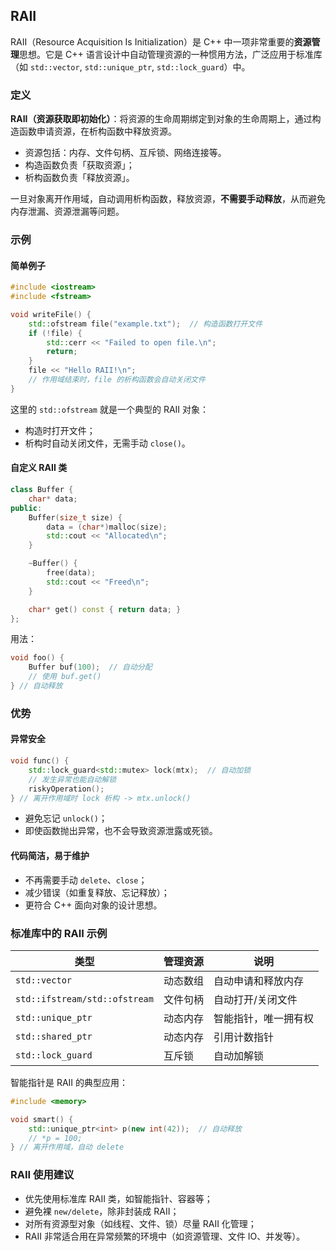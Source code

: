 ## RAII

RAII（Resource Acquisition Is Initialization）是 C++ 中一项非常重要的**资源管理**思想。它是 C++ 语言设计中自动管理资源的一种惯用方法，广泛应用于标准库（如 `std::vector`, `std::unique_ptr`, `std::lock_guard`）中。

### 定义

**RAII（资源获取即初始化）**：将资源的生命周期绑定到对象的生命周期上，通过构造函数申请资源，在析构函数中释放资源。

- 资源包括：内存、文件句柄、互斥锁、网络连接等。
- 构造函数负责「获取资源」；
- 析构函数负责「释放资源」。

一旦对象离开作用域，自动调用析构函数，释放资源，**不需要手动释放**，从而避免内存泄漏、资源泄漏等问题。

### 示例

#### 简单例子

```cpp
#include <iostream>
#include <fstream>

void writeFile() {
    std::ofstream file("example.txt");  // 构造函数打开文件
    if (!file) {
        std::cerr << "Failed to open file.\n";
        return;
    }
    file << "Hello RAII!\n";
    // 作用域结束时，file 的析构函数会自动关闭文件
}
```

这里的 `std::ofstream` 就是一个典型的 RAII 对象：

- 构造时打开文件；
- 析构时自动关闭文件，无需手动 `close()`。

#### 自定义 RAII 类

```cpp
class Buffer {
    char* data;
public:
    Buffer(size_t size) {
        data = (char*)malloc(size);
        std::cout << "Allocated\n";
    }

    ~Buffer() {
        free(data);
        std::cout << "Freed\n";
    }

    char* get() const { return data; }
};
```

用法：

```cpp
void foo() {
    Buffer buf(100);  // 自动分配
    // 使用 buf.get()
} // 自动释放
```

### 优势

#### 异常安全

```cpp
void func() {
    std::lock_guard<std::mutex> lock(mtx);  // 自动加锁
    // 发生异常也能自动解锁
    riskyOperation();
} // 离开作用域时 lock 析构 -> mtx.unlock()
```

- 避免忘记 `unlock()`；
- 即使函数抛出异常，也不会导致资源泄露或死锁。

#### 代码简洁，易于维护

- 不再需要手动 `delete`、`close`；
- 减少错误（如重复释放、忘记释放）；
- 更符合 C++ 面向对象的设计思想。

### 标准库中的 RAII 示例

| 类型                          | 管理资源 | 说明                 |
| ----------------------------- | -------- | -------------------- |
| `std::vector`                 | 动态数组 | 自动申请和释放内存   |
| `std::ifstream/std::ofstream` | 文件句柄 | 自动打开/关闭文件    |
| `std::unique_ptr`             | 动态内存 | 智能指针，唯一拥有权 |
| `std::shared_ptr`             | 动态内存 | 引用计数指针         |
| `std::lock_guard`             | 互斥锁   | 自动加解锁           |

智能指针是 RAII 的典型应用：

```cpp
#include <memory>

void smart() {
    std::unique_ptr<int> p(new int(42));  // 自动释放
    // *p = 100;
} // 离开作用域，自动 delete
```

### RAII 使用建议

- 优先使用标准库 RAII 类，如智能指针、容器等；
- 避免裸 `new/delete`，除非封装成 RAII；
- 对所有资源型对象（如线程、文件、锁）尽量 RAII 化管理；
- RAII 非常适合用在异常频繁的环境中（如资源管理、文件 IO、并发等）。